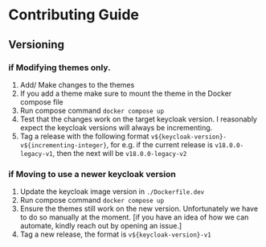 # Contributing Guide

## Versioning

### if Modifying themes only.

1. Add/ Make changes to the themes
2. If you add a theme make sure to mount the theme in the Docker compose file
3. Run compose command `docker compose up`
4. Test that the changes work on the target keycloak version. I reasonably expect the keycloak versions will always be incrementing.
5. Tag a release with the following format `v${keycloak-version}-v${incrementing-integer}`, for e.g. if the current release is `v18.0.0-legacy-v1`, then the next will be `v18.0.0-legacy-v2`

### if Moving to use a newer keycloak version

1. Update the keycloak image version in `./Dockerfile.dev`
2. Run compose command `docker compose up`
3. Ensure the themes still work on the new version. Unfortunately we have to do so manually at the moment. [if you have an idea of how we can automate, kindly reach out by opening an issue.]
4. Tag a new release, the format is `v${keycloak-version}-v1`
